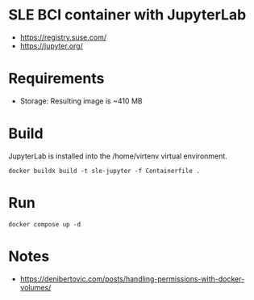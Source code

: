 # SLE BCI container with JupyterLab

- https://registry.suse.com/
- https://jupyter.org/

# Requirements

- Storage: Resulting image is ~410 MB


# Build

JupyterLab is installed into the /home/virtenv virtual environment.

```
docker buildx build -t sle-jupyter -f Containerfile .
```

# Run

```
docker compose up -d
```

# Notes

- https://denibertovic.com/posts/handling-permissions-with-docker-volumes/
